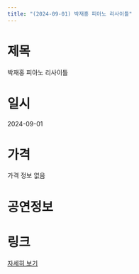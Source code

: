 ```yaml
---
title: "(2024-09-01) 박재홍 피아노 리사이틀"
---
```


# 제목
박재홍 피아노 리사이틀

# 일시
2024-09-01

# 가격
가격 정보 없음

# 공연정보


# 링크
[자세히 보기](https://www.sac.or.kr/site/main/show/show_view?SN=68845, "https://www.sac.or.kr/site/main/show/show_view?SN=68845")
